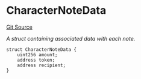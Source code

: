 # CharacterNoteData
[Git Source](https://github.com/Crossbell-Box/Crossbell-Contracts/blob/301046e95eacfa631ca751822adb220cbb30103a/contracts/modules/mint/FeeMintModule.sol)

*A struct containing associated data with each note.*


```solidity
struct CharacterNoteData {
    uint256 amount;
    address token;
    address recipient;
}
```

